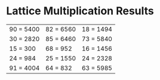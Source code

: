 # Lattice Multiplication Results

|   |   |   |
|---|---|---|
| 90 = 5400 | 82 = 6560 | 18 = 1494 |
| 30 = 2820 | 85 = 6460 | 73 = 5840 |
| 15 = 300 | 68 = 952 | 16 = 1456 |
| 24 = 984 | 25 = 1550 | 24 = 2328 |
| 91 = 4004 | 64 = 832 | 63 = 5985 |
